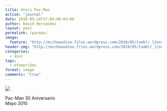```yaml
---
title: Atari Pac-Man
active: "journal"
date: 2010-05-24T17:04:00-04:00
author: David Hernandez
layout: post
permalink: /pacman/
image:
  feature: "http://micheandino.files.wordpress.com/2010/05/tumblr_l2xorlftqv1qzqummo1_1280.png"
header-img: "http://micheandino.files.wordpress.com/2010/05/tumblr_l2xorlftqv1qzqummo1_1280.png"
categories:
  - misc
tags:
  - efemerides
format: image
comments: "true"
---
```

<a href="http://micheandino.files.wordpress.com/2010/05/tumblr_l2xorlftqv1qzqummo1_1280.png" class="popup"  title="Atari Pac-Man" data-caption="© 2010 by David Hernández">
<img src="http://micheandino.files.wordpress.com/2010/05/tumblr_l2xorlftqv1qzqummo1_1280.png"></a>

Pac-Man 30 Aniversario<br>
Mayo 2010
